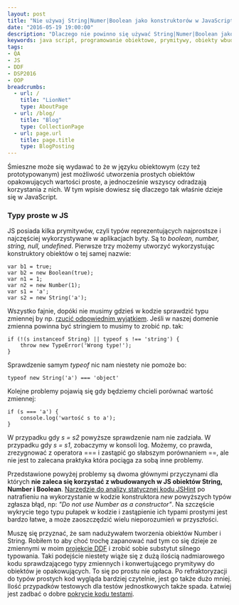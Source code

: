 ```yaml
---
layout: post
title: "Nie używaj String|Numer|Boolean jako konstruktorów w JavaScript!"
date: "2016-05-19 19:00:00"
description: "Dlaczego nie powinno się używać String|Numer|Boolean jako konstruktorów w JavaScript?"
keywords: java script, programowanie obiektowe, prymitywy, obiekty wbudowane, obiekty podstawowe, typy proste, string, number, boolean, konstruktory, dobre  praktyki wytwarzania oprogramowania, refaktoryzacja
tags:
- QA
- JS
- DDF
- DSP2016
- OOP
breadcrumbs:
  - url: /
    title: "LionNet"
    type: AboutPage
  - url: /blog/
    title: "Blog"
    type: CollectionPage
  - url: page.url
    title: page.title
    type: BlogPosting
---
```


Śmieszne może się wydawać to że w języku obiektowym (czy też prototypowanym) jest 
możliwość utworzenia prostych obiektów opakowujących wartości proste, a 
jednocześnie wszyscy odradzają korzystania z nich. W tym wpisie dowiesz się dlaczego
tak właśnie dzieje się w JavaScript.

### Typy proste w JS

JS posiada kilka prymitywów, czyli typów reprezentujących najprostsze i najczęściej
wykorzystywane w aplikacjach byty. Są to *boolean, number, string, null, undefined*.
Pierwsze trzy możemy utworzyć wykorzystując konstruktory obiektów o tej samej nazwie:

    var b1 = true;
    var b2 = new Boolean(true);
    var n1 = 1;
    var n2 = new Number(1);
    var s1 = 'a';
    var s2 = new String('a');

Wszystko fajnie, dopóki nie musimy gdzieś w kodzie sprawdzić typu zmiennej by np.
[rzucić odpowiednim wyjątkiem][1]. Jeśli w naszej domenie zmienna powinna być 
stringiem to musimy to zrobić np. tak:

    if (!(s instanceof String) || typeof s !== 'string') {
        throw new TypeError('Wrong type!');
    }

Sprawdzenie samym *typeof* nic nam niestety nie pomoże bo:

    typeof new String('a') === 'object'

Kolejne problemy pojawią się gdy będziemy chcieli porównać wartość zmiennej:

    if (s === 'a') {
        console.log('wartość s to a');
    }

W przypadku gdy *s = s2* powyższe sprawdzenie nam nie zadziała. W przypadku gdy 
*s = s1*, zobaczymy w konsoli log. Możemy, co prawda, zrezygnować z operatora ===
i zastąpić go słabszym porównaniem ==, ale nie jest to zalecana praktyka która 
pociąga za sobą inne problemy.

Przedstawione powyżej problemy są dwoma głównymi przyczynami dla których **nie zaleca
się korzystać z wbudowanych w JS obiektów String, Number i Boolean**. [Narzędzie
do analizy statycznej kodu JSHint][2] po natrafieniu na wykorzystanie w kodzie 
konstruktora *new* powyższych typów zgłasza błąd, np: *"Do not use Number as a 
constructor"*. Na szczęście wykrycie tego typu pułapek w kodzie i zastąpienie
ich typami prostymi jest bardzo łatwe, a może zaoszczędzić wielu nieporozumień
w przyszłości. 

Muszę się przyznać, że sam nadużywałem tworzenia obiektów Number i String. Robiłem 
to aby choć trochę zapanować nad tym co się dzieje ze zmiennymi w moim [projekcie
DDF][3] i zrobić sobie substytut silnego typowania. Taki podejście niestety wiąże 
się z dużą ilością nadmiarowego kodu sprawdzającego typy zmiennych i konwertującego
prymitywy do obiektów je opakowujących. To się po prostu nie opłaca. Po 
refraktoryzacji do typów prostych kod wygląda bardziej czytelnie, jest go także
dużo mniej. Ilość przypadków testowych dla testów jednostkowych także spada.
Łatwiej jest zadbać o dobre [pokrycie kodu testami][4].

[1]: /2016/04/05/typy-wyjatkow-w-javascript.html
[2]: /2016/05/16/jshint-jakosc-kodu-js-pod-kontrola.html
[3]: https://github.com/maciejlew/drug-dose-framework
[4]: /2016/05/18/code-coverage-w-karma.html

